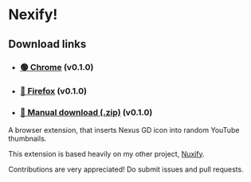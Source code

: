 # Nexify! 

## Download links

- ### [🟢 Chrome](https://chromewebstore.google.com/detail/nexify/pengfllhlekgaiofmobnengldddemmkd) (v0.1.0)
- ### [🦊 Firefox](https://addons.mozilla.org/en-US/firefox/addon/nexify) (v0.1.0)
- ### [📂 Manual download (.zip)](https://github.com/gducrash/nexify/releases/latest) (v0.1.0)

A browser extension, that inserts Nexus GD icon into random YouTube thumbnails.

This extension is based heavily on my other project, [Nuxify](https://github.com/gducrash/nuxify).

Contributions are very appreciated! Do submit issues and pull requests.
